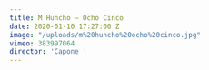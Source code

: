 ```yaml
---
title: M Huncho — Ocho Cinco
date: 2020-01-10 17:27:00 Z
image: "/uploads/m%20huncho%20ocho%20cinco.jpg"
vimeo: 383997064
director: 'Capone '
---
```


